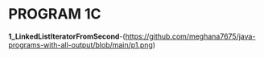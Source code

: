 # PROGRAM 1C

**1_LinkedListIteratorFromSecond**-(https://github.com/meghana7675/java-programs-with-all-output/blob/main/p1.png)
